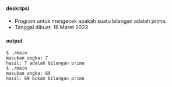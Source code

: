 #### deskripsi

+ Program untuk mengecek apakah suatu bilangan adalah prima.
+ Tanggal dibuat: 16 Maret 2023

#### output

```
$ ./main
masukan angka: 7
hasil: 7 adalah bilangan prima
$ ./main
masukan angka: 69
hasil: 69 bukan bilangan prima
```
